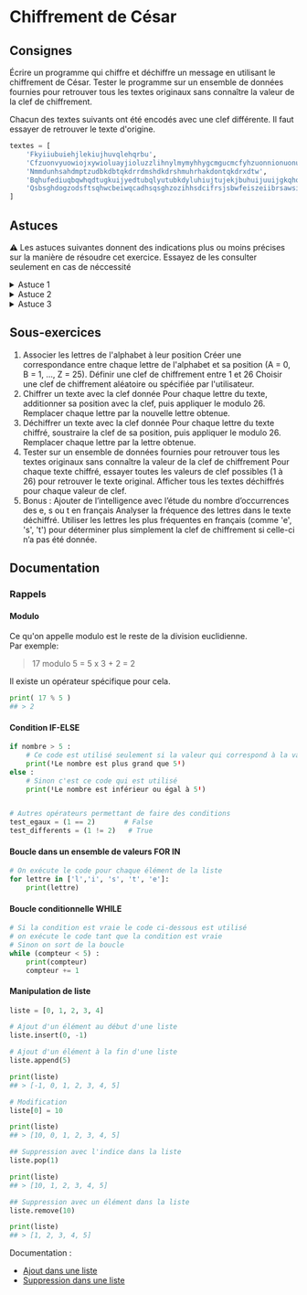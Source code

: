 # Chiffrement de César

## Consignes 

Écrire un programme qui chiffre et déchiffre un message en utilisant le chiffrement de César. Tester le programme sur un ensemble de données fournies pour retrouver tous les textes originaux sans connaître la valeur de la clef de chiffrement.

Chacun des textes suivants ont été encodés avec une clef différente. Il faut essayer de retrouver le texte d'origine.

```python
textes = [
    'Fkyiiubuiehjlekiujhuvqlehqrbu',
    'Cfzuonvyuowiojxywioluayjioluzzlihnylmymyhhygcmgucmcfyhzuonnionuonuhnjioluzzlihnylmymugcm',
    'Nmmdunhsahdmptzudbkdbtqkdrrdmshdkdrshmuhrhakdontqkdrxdtw',
    'Bqhufediuqbqwhqdtugkuijyedtubqlyutubkdyluhiujtujekjbuhuijuuijgkqhqdjutukn',
    'Qsbsghdogzodsftsqhwcbeiwqcadhsqsghzozihhsdcifrsjsbwfeiszeiibrsawsileisqseisbciggcaasg'
]
```

## Astuces

:warning: Les astuces suivantes donnent des indications plus ou moins précises sur la manière de résoudre cet exercice. Essayez de les consulter seulement en cas de néccessité

<details>
<summary>Astuce 1</summary>
Réfléchir à la logique du jeu comme une suite d'actions à réaliser.
Décrire simplement en français, point par point, les différentes étapes nécessaires.
</details>

<details>
<summary>Astuce 2</summary>
Essayer de découper le jeu en différentes parties indépendantes en simplifiant les points bloquants.
Commencer par tester et/ou écrire une étape après l'autre. 
Tester la méthode "brute-force" qui consiste à afficher le texte avec toutes les clés possibles.
</details>

<details>
<summary>Astuce 3</summary>
Dans la langue française, on utilise des lettres plus fréquemment que d'autres (cf: [Fréquence d'apparition des lettres](https://fr.wikipedia.org/wiki/Fr%C3%A9quence_d%27apparition_des_lettres)). C'est le cas par exemple pour le 'e', 'a', 'i' ou le 's'.

Avec cette information, ajouter de l'intelligence à votre programme pour n'afficher que le bon texte en cas de décodage mais laissez le choix à l'utilisateur de choisir une clef pour encoder un message avec le même programme.
</details>

## Sous-exercices

1.	Associer les lettres de l'alphabet à leur position
Créer une correspondance entre chaque lettre de l'alphabet et sa position (A = 0, B = 1, ..., Z = 25).
Définir une clef de chiffrement entre 1 et 26
Choisir une clef de chiffrement aléatoire ou spécifiée par l'utilisateur.
2.	Chiffrer un texte avec la clef donnée
Pour chaque lettre du texte, additionner sa position avec la clef, puis appliquer le modulo 26.
Remplacer chaque lettre par la nouvelle lettre obtenue.
3.	Déchiffrer un texte avec la clef donnée
Pour chaque lettre du texte chiffré, soustraire la clef de sa position, puis appliquer le modulo 26.
Remplacer chaque lettre par la lettre obtenue.
4.	Tester sur un ensemble de données fournies pour retrouver tous les textes originaux sans connaître la valeur de la clef de chiffrement
Pour chaque texte chiffré, essayer toutes les valeurs de clef possibles (1 à 26) pour retrouver le texte original.
Afficher tous les textes déchiffrés pour chaque valeur de clef.
5.	Bonus : Ajouter de l’intelligence avec l’étude du nombre d’occurrences des e, s ou t en français
Analyser la fréquence des lettres dans le texte déchiffré.
Utiliser les lettres les plus fréquentes en français (comme 'e', 's', 't') pour déterminer plus simplement la clef de chiffrement si celle-ci n’a pas été donnée.


## Documentation 

### Rappels 

#### Modulo

Ce qu'on appelle modulo est le reste de la division euclidienne.<br>
Par exemple: <br>
> 17 modulo 5 = 5 x 3 + 2 = 2 

Il existe un opérateur spécifique pour cela.
```python
print( 17 % 5 )
## > 2
```


#### Condition IF-ELSE

```python
if nombre > 5 :
    # Ce code est utilisé seulement si la valeur qui correspond à la variable "nombre" est supérieure à 5
    print(ꞋLe nombre est plus grand que 5Ꞌ)
else :
    # Sinon c'est ce code qui est utilisé
    print(ꞋLe nombre est inférieur ou égal à 5Ꞌ)


# Autres opérateurs permettant de faire des conditions
test_egaux = (1 == 2)       # False
test_differents = (1 != 2)   # True
```

#### Boucle dans un ensemble de valeurs FOR IN

```python
# On exécute le code pour chaque élément de la liste
for lettre in ['l','i', 's', 't', 'e']: 
    print(lettre)
```

#### Boucle conditionnelle WHILE

```python
# Si la condition est vraie le code ci-dessous est utilisé
# on exécute le code tant que la condition est vraie
# Sinon on sort de la boucle
while (compteur < 5) : 
    print(compteur)
    compteur += 1
```

#### Manipulation de liste

```python
liste = [0, 1, 2, 3, 4]

# Ajout d'un élément au début d'une liste
liste.insert(0, -1)

# Ajout d'un élément à la fin d'une liste 
liste.append(5)

print(liste)
## > [-1, 0, 1, 2, 3, 4, 5]

# Modification 
liste[0] = 10 

print(liste)
## > [10, 0, 1, 2, 3, 4, 5]

## Suppression avec l'indice dans la liste
liste.pop(1)

print(liste)
## > [10, 1, 2, 3, 4, 5]

## Suppression avec un élément dans la liste
liste.remove(10)

print(liste)
## > [1, 2, 3, 4, 5]
```

Documentation :
- [Ajout dans une liste](https://www.w3schools.com/python/python_lists_add.asp)
- [Suppression dans une liste](https://www.w3schools.com/python/python_lists_remove.asp)
